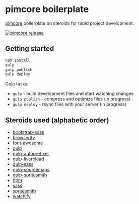 # pimcore boilerplate

[pimcore](http://www.pimcore.org) boilerplate on steroids for rapid project development.

[![pimcore release](https://img.shields.io/packagist/v/rafalgalka/pimcore-boilerplate.svg?style=flat)](https://packagist.org/packages/rafalgalka/pimcore-boilerplate)

## Getting started

```sh
npm install
gulp
gulp publish
gulp deploy
```

Gulp tasks:
 * ```gulp``` - build development files and start watching changes
 * ```gulp publish``` - compress and optimize files (in progress)
 * ```gulp deploy``` - rsync files with your server (in progress)

## Steroids used (alphabetic order)
 * [bootstrap-sass](https://github.com/twbs/bootstrap-sass)
 * [browserify](https://github.com/substack/node-browserify)
 * [font-awesome](https://github.com/FortAwesome/Font-Awesome)
 * [gulp](https://github.com/gulpjs/gulp)
 * [gulp-autoprefixer](https://github.com/sindresorhus/gulp-autoprefixer)
 * [gulp-livereload](https://github.com/vohof/gulp-livereload)
 * [gulp-sass](https://github.com/dlmanning/gulp-sass)
 * [gulp-sourcemaps](https://github.com/floridoo/gulp-sourcemaps)
 * [gulp-spritesmith](https://github.com/twolfson/gulp.spritesmith)
 * [npm](https://www.npmjs.com/)
 * [sass](http://sass-lang.com/)
 * [spritesmith](https://github.com/Ensighten/spritesmith)
 * [watchify](https://github.com/substack/watchify)
